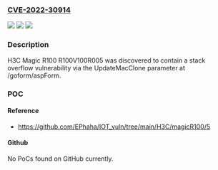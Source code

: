 ### [CVE-2022-30914](https://cve.mitre.org/cgi-bin/cvename.cgi?name=CVE-2022-30914)
![](https://img.shields.io/static/v1?label=Product&message=n%2Fa&color=blue)
![](https://img.shields.io/static/v1?label=Version&message=n%2Fa&color=blue)
![](https://img.shields.io/static/v1?label=Vulnerability&message=n%2Fa&color=brighgreen)

### Description

H3C Magic R100 R100V100R005 was discovered to contain a stack overflow vulnerability via the UpdateMacClone parameter at /goform/aspForm.

### POC

#### Reference
- https://github.com/EPhaha/IOT_vuln/tree/main/H3C/magicR100/5

#### Github
No PoCs found on GitHub currently.

